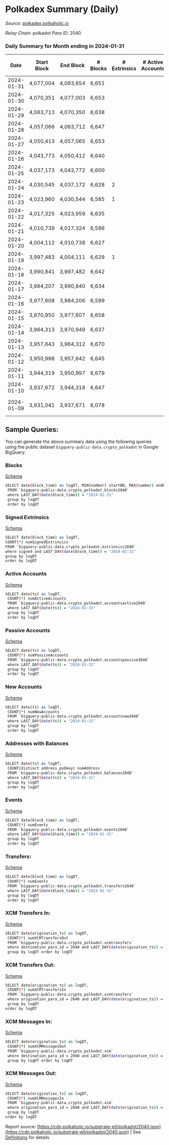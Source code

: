 # Polkadex Summary (Daily)

_Source_: [polkadex.polkaholic.io](https://polkadex.polkaholic.io)

*Relay Chain*: polkadot
*Para ID*: 2040



### Daily Summary for Month ending in 2024-01-31


| Date    | Start Block | End Block | # Blocks | # Extrinsics | # Active Accounts | # Passive Accounts | # New Accounts | # Addresses | # Events  | # Transfers ($USD) | # XCM Transfers In ($USD) | # XCM Transfers Out ($USD) | # XCM In | # XCM Out | Issues |
|---------|-------------|-----------|----------|--------------|-------------------|--------------------|----------------|-------------|-----------|--------------------|---------------------------|----------------------------|----------|-----------|--------|
| 2024-01-31 | 4,077,004 | 4,083,654 | 6,651 |  |  |  |  |  | 19,980 |   | 6 ($1,581.99) |   | 6 |  |  |
| 2024-01-30 | 4,070,351 | 4,077,003 | 6,653 |  |  |  |  |  | 20,011 |   | 5 ($2,976.10) | 1 ($1,037.04) | 5 | 4 |  |
| 2024-01-29 | 4,063,713 | 4,070,350 | 6,638 |  |  |  |  |  | 19,964 |   | 6 ($9,624.12) |   | 6 | 3 |  |
| 2024-01-28 | 4,057,066 | 4,063,712 | 6,647 |  |  |  |  |  | 19,963 |   | 3 ($246.81) |   | 3 |  |  |
| 2024-01-27 | 4,050,413 | 4,057,065 | 6,653 |  |  |  |  |  | 19,986 |   | 3 ($517.41) | 1  | 3 | 1 |  |
| 2024-01-26 | 4,043,773 | 4,050,412 | 6,640 |  |  |  |  |  | 19,948 |   | 2 ($4,109.54) | 1 ($1,744.16) | 2 | 2 |  |
| 2024-01-25 | 4,037,173 | 4,043,772 | 6,600 |  |  |  |  |  | 19,840 |   | 2 ($47.60) | 2 ($7,994.23) | 2 | 3 |  |
| 2024-01-24 | 4,030,545 | 4,037,172 | 6,628 | 2 |  |  |  |  | 19,945 |   | 4 ($69.47) | 3 ($243.74) | 4 | 4 |  |
| 2024-01-23 | 4,023,960 | 4,030,544 | 6,585 | 1 |  |  |  |  | 19,770 |   | 2 ($565.79) |   | 2 |  |  |
| 2024-01-22 | 4,017,325 | 4,023,959 | 6,635 |  |  |  |  |  | 19,921 |   | 1 ($274.00) |   | 1 | 1 |  |
| 2024-01-21 | 4,010,739 | 4,017,324 | 6,586 |  |  |  |  |  | 19,795 |   | 7 ($7,564.55) |   | 7 | 1 |  |
| 2024-01-20 | 4,004,112 | 4,010,738 | 6,627 |  |  |  |  |  | 19,911 |   | 3 ($637.06) | 1 ($16,990.17) | 3 | 1 |  |
| 2024-01-19 | 3,997,483 | 4,004,111 | 6,629 | 1 |  |  |  |  | 19,914 |   | 4 ($4,098.68) |   | 4 |  |  |
| 2024-01-18 | 3,990,841 | 3,997,482 | 6,642 |  |  |  |  |  | 19,945 |   | 2 ($1,171.44) |   | 2 | 1 |  |
| 2024-01-17 | 3,984,207 | 3,990,840 | 6,634 |  |  |  |  |  | 19,934 |   | 4 ($14,090.21) |   | 4 | 1 |  |
| 2024-01-16 | 3,977,608 | 3,984,206 | 6,599 |  |  |  |  |  | 19,853 |   | 7 ($10,259.70) | 1 ($79.22) | 8 | 3 |  |
| 2024-01-15 | 3,970,950 | 3,977,607 | 6,658 |  |  |  |  |  | 20,005 |   | 4 ($6,046.53) |   | 4 | 1 |  |
| 2024-01-14 | 3,964,313 | 3,970,949 | 6,637 |  |  |  |  |  | 19,929 |   | 1 ($217.66) |   | 1 | 1 |  |
| 2024-01-13 | 3,957,643 | 3,964,312 | 6,670 |  |  |  |  |  | 20,052 |   | 4 ($2,695.92) | 1 ($4.30) | 3 | 1 |  |
| 2024-01-12 | 3,950,998 | 3,957,642 | 6,645 |  |  |  |  |  | 19,967 |   | 4 ($6,236.95) | 1 ($0.41) | 4 | 1 |  |
| 2024-01-11 | 3,944,319 | 3,950,997 | 6,679 |  |  |  |  |  | 20,048 |   | 1 ($16.68) |   | 1 |  |  |
| 2024-01-10 | 3,937,672 | 3,944,318 | 6,647 |  |  |  |  |  | 19,979 |   | 4 ($1,875.26) | 2 ($1,474.29) | 4 | 2 |  |
| 2024-01-09 | 3,931,041 | 3,937,671 | 6,078 |  |  |  |  |  | 18,247 |   | 2 ($1,065.20) |   | 2 |  | 553 missing (8.34%) |

## Sample Queries:
You can generate the above summary data using the following queries using the public dataset `bigquery-public-data.crypto_polkadot` in Google BigQuery:


### Blocks 

[Schema](https://github.com/colorfulnotion/substrate-etl/blob/main/schema/blocks.json)

```bash
SELECT date(block_time) as logDT, MIN(number) startBN, MAX(number) endBN, COUNT(*) numBlocks 
 FROM `bigquery-public-data.crypto_polkadot.blocks2040`  
 where LAST_DAY(date(block_time)) = "2024-01-31" 
 group by logDT 
 order by logDT
```

### Signed Extrinsics 

[Schema](https://github.com/colorfulnotion/substrate-etl/blob/main/schema/extrinsics.json)

```bash
SELECT date(block_time) as logDT, 
COUNT(*) numSignedExtrinsics 
FROM `bigquery-public-data.crypto_polkadot.extrinsics2040`  
where signed and LAST_DAY(date(block_time)) = "2024-01-31" 
group by logDT 
order by logDT
```

### Active Accounts 

[Schema](https://github.com/colorfulnotion/substrate-etl/blob/main/schema/accountsactive.json)

```bash
SELECT date(ts) as logDT, 
 COUNT(*) numActiveAccounts 
 FROM `bigquery-public-data.crypto_polkadot.accountsactive2040` 
 where LAST_DAY(date(ts)) = "2024-01-31" 
 group by logDT 
 order by logDT
```

### Passive Accounts 

[Schema](https://github.com/colorfulnotion/substrate-etl/blob/main/schema/accountspassive.json)

```bash
SELECT date(ts) as logDT, 
 COUNT(*) numPassiveAccounts 
 FROM `bigquery-public-data.crypto_polkadot.accountspassive2040` 
 where LAST_DAY(date(ts)) = "2024-01-31" 
 group by logDT 
 order by logDT
```

### New Accounts 

[Schema](https://github.com/colorfulnotion/substrate-etl/blob/main/schema/accountsnew.json)

```bash
SELECT date(ts) as logDT, 
 COUNT(*) numNewAccounts 
 FROM `bigquery-public-data.crypto_polkadot.accountsnew2040` 
 where LAST_DAY(date(ts)) = "2024-01-31" 
 group by logDT
 order by logDT
```

### Addresses with Balances 

[Schema](https://github.com/colorfulnotion/substrate-etl/blob/main/schema/balances.json)

```bash
SELECT date(ts) as logDT,
 COUNT(distinct address_pubkey) numAddress 
 FROM `bigquery-public-data.crypto_polkadot.balances2040` 
 where LAST_DAY(date(ts)) = "2024-01-31" 
 group by logDT 
 order by logDT
```

### Events 

[Schema](https://github.com/colorfulnotion/substrate-etl/blob/main/schema/events.json)

```bash
SELECT date(block_time) as logDT, 
 COUNT(*) numEvents 
 FROM `bigquery-public-data.crypto_polkadot.events2040` 
 where LAST_DAY(date(block_time)) = "2024-01-31" 
 group by logDT 
 order by logDT
```

### Transfers:

[Schema](https://github.com/colorfulnotion/substrate-etl/blob/main/schema/transfers.json)

```bash
SELECT date(block_time) as logDT, 
 COUNT(*) numEvents 
 FROM `bigquery-public-data.crypto_polkadot.transfers2040` 
 where LAST_DAY(date(block_time)) = "2024-01-31" 
 group by logDT 
 order by logDT
```

### XCM Transfers In: 

[Schema](https://github.com/colorfulnotion/substrate-etl/blob/main/schema/xcmtransfers.json)

```bash
SELECT date(origination_ts) as logDT, 
 COUNT(*) numXCMTransfersOut 
 FROM `bigquery-public-data.crypto_polkadot.xcmtransfers` 
 where destination_para_id = 2040 and LAST_DAY(date(origination_ts)) = "2024-01-31" 
 group by logDT order by logDT
```

### XCM Transfers Out: 

[Schema](https://github.com/colorfulnotion/substrate-etl/blob/main/schema/xcmtransfers.json)

```bash
SELECT date(origination_ts) as logDT, 
 COUNT(*) numXCMTransfersIn 
 FROM `bigquery-public-data.crypto_polkadot.xcmtransfers` 
 where origination_para_id = 2040 and LAST_DAY(date(origination_ts)) = "2024-01-31" 
 group by logDT 
order by logDT
```

### XCM Messages In: 

[Schema](https://github.com/colorfulnotion/substrate-etl/blob/main/schema/xcm.json)

```bash
SELECT date(origination_ts) as logDT, 
 COUNT(*) numXCMMessagesOut 
 FROM `bigquery-public-data.crypto_polkadot.xcm` 
 where destination_para_id = 2040 and LAST_DAY(date(origination_ts)) = "2024-01-31" 
 group by logDT order by logDT
```

### XCM Messages Out: 

[Schema](https://github.com/colorfulnotion/substrate-etl/blob/main/schema/xcm.json)

```bash
SELECT date(origination_ts) as logDT, 
 COUNT(*) numXCMMessagesIn 
 FROM `bigquery-public-data.crypto_polkadot.xcm` 
 where origination_para_id = 2040 and LAST_DAY(date(origination_ts)) = "2024-01-31" 
 group by logDT 
order by logDT
```


Report source: [https://cdn.polkaholic.io/substrate-etl/polkadot/2040.json](https://cdn.polkaholic.io/substrate-etl/polkadot/2040.json) | See [Definitions](/DEFINITIONS.md) for details

